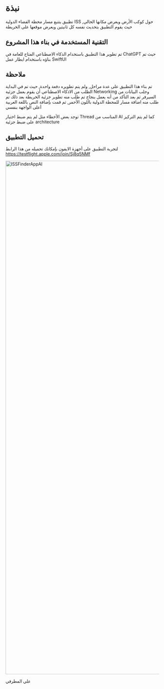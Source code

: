 # نبذة
تطبيق يتتبع مسار محطة الفضاء الدولية ISS حول كوكب الأرض ويعرض مكانها الحالي, حيث يقوم التطبيق بتحديث نفسه كل ثانيتين ويعرض موقعها على الخريطة

## التقنية المستخدمة في بناء هذا المشروع
تم تطوير هذا التطبيق باستخدام الذكاء الاصطناعي المتاح للعامة في ChatGPT حيث تم بناؤه باستخدام ايطار عمل SwiftUI

## ملاحظة
تم بناء هذا التطبيق على عدة مراحل, ولم يتم تطويره دفعة واحدة, حيث تم في البداية الطلب من الاذكاء الاصطناعي أن يقوم بعمل جزئية Networking وجلب البيانات من السيرفر ثم بعد التأكد من أنه يعمل بنجاح تم طلب منه تطوير جزئية الخريطة بعد ذلك تم طلب منه اضافة مسار للمحطة الدولية باللون الأحمر, ثم قمت بإضافة النص باللغة العربية أعلى الواجهة بنفسي

توجد بعض الأخطاء مثل لم يتم ضبط اختيار Thread المناسب من AI كما لم يتم التركيز على ضبط جزئية architecture
## تحميل التطبيق
لتجربة التطبيق على أجهزة الايفون بإمكانك تحميله من هذا الرابط
https://testflight.apple.com/join/Sj8q5NMf

<img width="1680" alt="ISSFinderAppAI" src="https://user-images.githubusercontent.com/37226584/209466659-d2eeb543-b387-40f8-98c6-098977ba8b5e.PNG">

علي المطرفي
